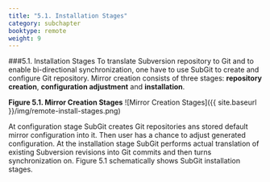 ```yaml
---
title: "5.1. Installation Stages"
category: subchapter
booktype: remote
weight: 9
---
```

###5.1. Installation Stages
To translate Subversion repository to Git and to enable bi-directional synchronization, one have to use SubGit to create and configure Git repository. Mirror creation consists of three stages: **repository creation**, **configuration adjustment** and **installation**.

**Figure 5.1. Mirror Creation Stages**
![Mirror Creation Stages]({{ site.baseurl }}/img/remote-install-stages.png)

At configuration stage SubGit creates Git repositories ans stored default mirror configuration into it. Then user has a chance to adjust generated configuration. At the installation stage SubGit performs actual translation of existing Subversion revisions into Git commits and then turns synchronization on. Figure 5.1 schematically shows SubGit installation stages.

[](#up)